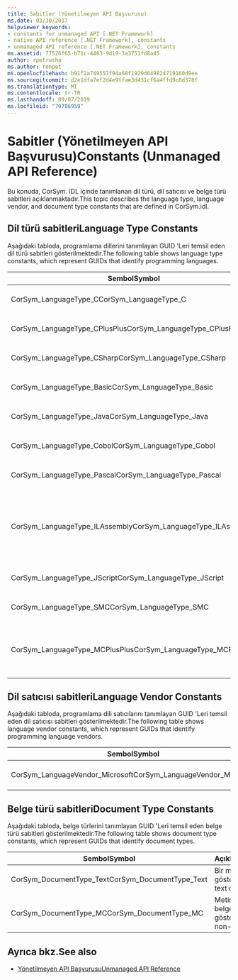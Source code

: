 ```yaml
---
title: Sabitler (Yönetilmeyen API Başvurusu)
ms.date: 03/30/2017
helpviewer_keywords:
- constants for unmanaged API [.NET Framework]
- native API reference [.NET Framework], constants
- unmanaged API reference [.NET Framework], constants
ms.assetid: 77526f65-b71c-4483-9d19-3a3751fd8a45
author: rpetrusha
ms.author: ronpet
ms.openlocfilehash: b91f2a749557f94a68f1929d649824719160d9ee
ms.sourcegitcommit: d2e1dfa7ef2d4e9ffae3d431cf6a4ffd9c8d378f
ms.translationtype: MT
ms.contentlocale: tr-TR
ms.lasthandoff: 09/07/2019
ms.locfileid: "70786959"
---
```

# <a name="constants-unmanaged-api-reference"></a><span data-ttu-id="e3bca-102">Sabitler (Yönetilmeyen API Başvurusu)</span><span class="sxs-lookup"><span data-stu-id="e3bca-102">Constants (Unmanaged API Reference)</span></span>
<span data-ttu-id="e3bca-103">Bu konuda, CorSym. IDL içinde tanımlanan dil türü, dil satıcısı ve belge türü sabitleri açıklanmaktadır.</span><span class="sxs-lookup"><span data-stu-id="e3bca-103">This topic describes the language type, language vendor, and document type constants that are defined in CorSym.idl.</span></span>  
  
## <a name="language-type-constants"></a><span data-ttu-id="e3bca-104">Dil türü sabitleri</span><span class="sxs-lookup"><span data-stu-id="e3bca-104">Language Type Constants</span></span>  
 <span data-ttu-id="e3bca-105">Aşağıdaki tabloda, programlama dillerini tanımlayan GUID 'Leri temsil eden dil türü sabitleri gösterilmektedir.</span><span class="sxs-lookup"><span data-stu-id="e3bca-105">The following table shows language type constants, which represent GUIDs that identify programming languages.</span></span>  
  
|<span data-ttu-id="e3bca-106">Sembol</span><span class="sxs-lookup"><span data-stu-id="e3bca-106">Symbol</span></span>|<span data-ttu-id="e3bca-107">Açıklama</span><span class="sxs-lookup"><span data-stu-id="e3bca-107">Description</span></span>|  
|------------|-----------------|  
|<span data-ttu-id="e3bca-108">CorSym_LanguageType_C</span><span class="sxs-lookup"><span data-stu-id="e3bca-108">CorSym_LanguageType_C</span></span>|<span data-ttu-id="e3bca-109">C dilini gösterir.</span><span class="sxs-lookup"><span data-stu-id="e3bca-109">Indicates the C language.</span></span>|  
|<span data-ttu-id="e3bca-110">CorSym_LanguageType_CPlusPlus</span><span class="sxs-lookup"><span data-stu-id="e3bca-110">CorSym_LanguageType_CPlusPlus</span></span>|<span data-ttu-id="e3bca-111">C++ Dili gösterir.</span><span class="sxs-lookup"><span data-stu-id="e3bca-111">Indicates the C++ language.</span></span>|  
|<span data-ttu-id="e3bca-112">CorSym_LanguageType_CSharp</span><span class="sxs-lookup"><span data-stu-id="e3bca-112">CorSym_LanguageType_CSharp</span></span>|<span data-ttu-id="e3bca-113">C# Dili gösterir.</span><span class="sxs-lookup"><span data-stu-id="e3bca-113">Indicates the C# language.</span></span>|  
|<span data-ttu-id="e3bca-114">CorSym_LanguageType_Basic</span><span class="sxs-lookup"><span data-stu-id="e3bca-114">CorSym_LanguageType_Basic</span></span>|<span data-ttu-id="e3bca-115">Temel dili gösterir.</span><span class="sxs-lookup"><span data-stu-id="e3bca-115">Indicates the Basic language.</span></span>|  
|<span data-ttu-id="e3bca-116">CorSym_LanguageType_Java</span><span class="sxs-lookup"><span data-stu-id="e3bca-116">CorSym_LanguageType_Java</span></span>|<span data-ttu-id="e3bca-117">Java dilini gösterir.</span><span class="sxs-lookup"><span data-stu-id="e3bca-117">Indicates the Java language.</span></span>|  
|<span data-ttu-id="e3bca-118">CorSym_LanguageType_Cobol</span><span class="sxs-lookup"><span data-stu-id="e3bca-118">CorSym_LanguageType_Cobol</span></span>|<span data-ttu-id="e3bca-119">COBOL dilini gösterir.</span><span class="sxs-lookup"><span data-stu-id="e3bca-119">Indicates the COBOL language.</span></span>|  
|<span data-ttu-id="e3bca-120">CorSym_LanguageType_Pascal</span><span class="sxs-lookup"><span data-stu-id="e3bca-120">CorSym_LanguageType_Pascal</span></span>|<span data-ttu-id="e3bca-121">Pascal dilini gösterir.</span><span class="sxs-lookup"><span data-stu-id="e3bca-121">Indicates the Pascal language.</span></span>|  
|<span data-ttu-id="e3bca-122">CorSym_LanguageType_ILAssembly</span><span class="sxs-lookup"><span data-stu-id="e3bca-122">CorSym_LanguageType_ILAssembly</span></span>|<span data-ttu-id="e3bca-123">Microsoft ara dili (MSIL) derleme kodunu gösterir.</span><span class="sxs-lookup"><span data-stu-id="e3bca-123">Indicates the Microsoft intermediate language (MSIL) assembly code.</span></span>|  
|<span data-ttu-id="e3bca-124">CorSym_LanguageType_JScript</span><span class="sxs-lookup"><span data-stu-id="e3bca-124">CorSym_LanguageType_JScript</span></span>|<span data-ttu-id="e3bca-125">JScript dilini gösterir.</span><span class="sxs-lookup"><span data-stu-id="e3bca-125">Indicates the JScript language.</span></span>|  
|<span data-ttu-id="e3bca-126">CorSym_LanguageType_SMC</span><span class="sxs-lookup"><span data-stu-id="e3bca-126">CorSym_LanguageType_SMC</span></span>|<span data-ttu-id="e3bca-127">SMC dilini gösterir.</span><span class="sxs-lookup"><span data-stu-id="e3bca-127">Indicates the SMC language.</span></span>|  
|<span data-ttu-id="e3bca-128">CorSym_LanguageType_MCPlusPlus</span><span class="sxs-lookup"><span data-stu-id="e3bca-128">CorSym_LanguageType_MCPlusPlus</span></span>|<span data-ttu-id="e3bca-129">.NET Framework için C++ etkin dili gösterir.</span><span class="sxs-lookup"><span data-stu-id="e3bca-129">Indicates the C++ language enabled for the .NET Framework.</span></span>|  
  
## <a name="language-vendor-constants"></a><span data-ttu-id="e3bca-130">Dil satıcısı sabitleri</span><span class="sxs-lookup"><span data-stu-id="e3bca-130">Language Vendor Constants</span></span>  
 <span data-ttu-id="e3bca-131">Aşağıdaki tabloda, programlama dili satıcılarını tanımlayan GUID 'Leri temsil eden dil satıcısı sabitleri gösterilmektedir.</span><span class="sxs-lookup"><span data-stu-id="e3bca-131">The following table shows language vendor constants, which represent GUIDs that identify programming language vendors.</span></span>  
  
|<span data-ttu-id="e3bca-132">Sembol</span><span class="sxs-lookup"><span data-stu-id="e3bca-132">Symbol</span></span>|<span data-ttu-id="e3bca-133">Açıklama</span><span class="sxs-lookup"><span data-stu-id="e3bca-133">Description</span></span>|  
|------------|-----------------|  
|<span data-ttu-id="e3bca-134">CorSym_LanguageVendor_Microsoft</span><span class="sxs-lookup"><span data-stu-id="e3bca-134">CorSym_LanguageVendor_Microsoft</span></span>|<span data-ttu-id="e3bca-135">Microsoft 'ı gösterir.</span><span class="sxs-lookup"><span data-stu-id="e3bca-135">Indicates Microsoft.</span></span>|  
  
## <a name="document-type-constants"></a><span data-ttu-id="e3bca-136">Belge türü sabitleri</span><span class="sxs-lookup"><span data-stu-id="e3bca-136">Document Type Constants</span></span>  
 <span data-ttu-id="e3bca-137">Aşağıdaki tabloda, belge türlerini tanımlayan GUID 'Leri temsil eden belge türü sabitleri gösterilmektedir.</span><span class="sxs-lookup"><span data-stu-id="e3bca-137">The following table shows document type constants, which represent GUIDs that identify document types.</span></span>  
  
|<span data-ttu-id="e3bca-138">Sembol</span><span class="sxs-lookup"><span data-stu-id="e3bca-138">Symbol</span></span>|<span data-ttu-id="e3bca-139">Açıklama</span><span class="sxs-lookup"><span data-stu-id="e3bca-139">Description</span></span>|  
|------------|-----------------|  
|<span data-ttu-id="e3bca-140">CorSym_DocumentType_Text</span><span class="sxs-lookup"><span data-stu-id="e3bca-140">CorSym_DocumentType_Text</span></span>|<span data-ttu-id="e3bca-141">Bir metin belgesini gösterir.</span><span class="sxs-lookup"><span data-stu-id="e3bca-141">Indicates a text document.</span></span>|  
|<span data-ttu-id="e3bca-142">CorSym_DocumentType_MC</span><span class="sxs-lookup"><span data-stu-id="e3bca-142">CorSym_DocumentType_MC</span></span>|<span data-ttu-id="e3bca-143">Metin olmayan bir belgeyi gösterir.</span><span class="sxs-lookup"><span data-stu-id="e3bca-143">Indicates a non-text document.</span></span>|  
  
## <a name="see-also"></a><span data-ttu-id="e3bca-144">Ayrıca bkz.</span><span class="sxs-lookup"><span data-stu-id="e3bca-144">See also</span></span>

- [<span data-ttu-id="e3bca-145">Yönetilmeyen API Başvurusu</span><span class="sxs-lookup"><span data-stu-id="e3bca-145">Unmanaged API Reference</span></span>](index.md)

